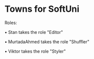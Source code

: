 # Towns for SoftUni

Roles:

•	Stan takes the role "Editor"

•	MurtadaAhmed takes the role "Shuffler"

•	Viktor takes the role "Styler"
